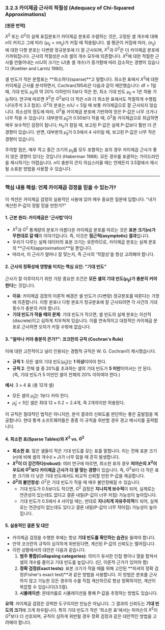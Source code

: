 ### **3.2.3 카이제곱 근사의 적절성 (Adequacy of Chi-Squared Approximations)**

**[원문 번역]**

$X^2$ 또는 $G^2$의 실제 표집분포가 카이제곱 분포로 수렴하는 것은, 고정된 셀 개수에 대해 $n$이 커지고 그에 따라 $\{\mu_{ij} = n\pi_{ij}\}$가 커질 때 적용됩니다. 셀 평균이 커짐에 따라, $\{n_{ij}\}$에 대한 다항 분포는 다변량 정규분포에 더 잘 근사되며, $X^2$과 $G^2$은 더 카이제곱 분포에 가까워집니다. 근사의 적절성은 $n$과 셀의 개수 모두에 의존합니다. $X^2$에 대한 적절한 근사를 만들어내는 $n/IJ$의 크기는 $IJ$(총 셀 개수)가 증가함에 따라 감소하는 경향이 있습니다 (Koehler and Larntz 1980).

셀 빈도가 작은 분할표는 **희소하다(sparse)**고 말합니다. 희소한 표에서 $X^2$에 대한 카이제곱 근사를 분석하면서, Cochran(1954)은 다음과 같이 제안했습니다: df > 1일 때, 기대 빈도 $\mu_{ij}$의 약 20% 이하만이 5보다 작은 한, 최소 기대 빈도 $\mu_{ij} \approx 1$은 허용 가능하다. 연구에 따르면 $X^2$은 $G^2$보다 더 작은 $n$과 더 희소한 표에서도 적절하게 수행됩니다(주석 3.3 참조). $G^2$의 분포는 $n/IJ < 5$일 때 보통 카이제곱으로 잘 근사되지 않습니다. 희소성의 정도에 따라, $G^2$을 카이제곱 분포에 기반하여 얻은 P-값은 너무 크거나 너무 작을 수 있습니다. 대부분의 $\hat{\mu}_{ij}$가 0.50보다 작을 때, $G^2$을 카이제곱으로 취급하면 매우 보수적인 검정이 됩니다; $H_0$가 참일 때, 보고된 P-값은 실제 P-값보다 훨씬 더 큰 경향이 있습니다. 반면, 대부분의 $\hat{\mu}_{ij}$가 0.5에서 4 사이일 때, 보고된 P-값은 너무 작은 경향이 있습니다.

주의할 점은, 매우 작고 중간 크기의 $\mu_{ij}$를 모두 포함하는 표의 경우 카이제곱 근사가 좋지 않은 경향이 있다는 것입니다 (Haberman 1988). 모든 경우를 포괄하는 가이드라인을 제시하기는 어렵습니다. $n$이 충분히 큰지 의심스러울 때는 언제든지 3.5절에서 제시될 소표본 방법을 사용할 수 있습니다.

---

### **핵심 내용 해설: 언제 카이제곱 검정을 믿을 수 있는가?**

이 섹션은 카이제곱 검정의 실용적인 사용에 있어 매우 중요한 질문에 답합니다. "내가 계산한 P-값이 정말 믿을 만한가?"

#### **1. 근본 원리: 카이제곱은 '근사법'이다**

*   $X^2$과 $G^2$ 통계량의 분포가 아름다운 카이제곱 분포를 따르는 것은 **표본 크기($n$)가 무한대로 갈 때**의 이야기입니다. 즉, 이것은 **점근적(asymptotic) 결과**입니다.
*   우리가 다루는 실제 데이터의 표본 크기는 유한하므로, 카이제곱 분포는 실제 분포의 **근사치(approximation)**일 뿐입니다.
*   따라서, 이 근사가 얼마나 잘 맞는지, 즉 근사의 '적절성'을 항상 고려해야 합니다.

#### **2. 근사의 정확성에 영향을 미치는 핵심 요인: "기대 빈도"**

근사가 잘 이루어지기 위한 가장 중요한 조건은 **모든 셀의 기대 빈도($\mu_{ij}$)가 충분히 커야 한다**는 것입니다.
*   **이유**: 카이제곱 검정의 이론적 배경은 셀 빈도가 (다변량) 정규분포를 따른다는 가정에 의존합니다. 이항 분포나 다항 분포가 정규분포에 잘 근사되려면 각 사건의 기대 횟수가 충분히 커야 합니다.
*   **기대 빈도가 작을 때의 문제**: 기대 빈도가 작으면, 셀 빈도의 실제 분포는 이산적(discrete)이고 심하게 치우쳐져 있습니다. 이를 연속적이고 대칭적인 카이제곱 분포로 근사하면 오차가 커질 수밖에 없습니다.

#### **3. "얼마나 커야 충분히 큰가?": 코크란의 규칙 (Cochran's Rule)**

이에 대한 고전적이고 널리 인용되는 경험적 규칙은 W. G. Cochran이 제시했습니다.
*   **규칙 1**: 모든 셀의 기대 빈도($\hat{\mu}_{ij}$)는 **1 이상**이어야 한다.
*   **규칙 2**: 전체 셀 중 20%를 초과하는 셀의 기대 빈도가 **5 미만**이어서는 안 된다. (즉, 기대 빈도가 5 미만인 셀이 전체의 20% 이하여야 한다.)

**예시**: $3 \times 4$ 표 (총 12개 셀)
*   모든 셀의 $\hat{\mu}_{ij}$는 1보다 커야 한다.
*   $\hat{\mu}_{ij} < 5$인 셀은 최대 $12 \times 0.2 = 2.4$개, 즉 2개까지만 허용된다.

이 규칙은 절대적인 법칙은 아니지만, 분석 결과의 신뢰도를 판단하는 좋은 출발점을 제공합니다. 현대 통계 소프트웨어들은 종종 이 규칙을 위반할 경우 경고 메시지를 출력합니다.

#### **4. 희소한 표(Sparse Tables)와 $X^2$ vs. $G^2$**

*   **희소한 표**: 많은 셀들이 작은 기대 빈도를 갖는 표를 말합니다. 이는 전체 표본 크기($n$)에 비해 셀의 개수($I \times J$)가 너무 많을 때 흔히 발생합니다.
*   **$X^2$이 더 강건하다(robust)**: 여러 연구에 따르면, 희소한 표의 경우 **피어슨의 $X^2$이 우도비 $G^2$보다 카이제곱 근사가 더 잘 맞는 경향**이 있습니다. 즉, $G^2$보다 더 작은 표본 크기와 더 낮은 기대 빈도에서도 비교적 신뢰할 만한 P-값을 제공합니다.
*   **$G^2$의 불안정성**: $G^2$은 기대 빈도가 작을 때 매우 불안정해질 수 있습니다.
    *   기대 빈도가 0.5보다도 작으면, $G^2$ 검정은 **지나치게 보수적**이 되어, 실제로는 연관성이 있는데도 없다고 결론 내릴(P-값이 너무 커짐) 가능성이 높아집니다.
    *   기대 빈도가 0.5에서 4 사이일 때는, 반대로 **지나치게 자유주의적**이 되어, 실제로는 연관성이 없는데도 있다고 결론 내릴(P-값이 너무 작아짐) 가능성이 높아집니다.

#### **5. 실용적인 결론 및 대안**

*   카이제곱 검정을 수행한 후에는 항상 **기대 빈도를 확인하는 습관**을 들여야 합니다.
*   만약 코크란의 규칙이 심각하게 위반된다면, 계산된 P-값의 신뢰도는 떨어집니다.
*   이런 상황에서의 대안은 다음과 같습니다.
    1.  **범주 통합(Collapsing categories)**: 의미가 유사한 인접 행이나 열을 합쳐서 셀의 개수를 줄이고 기대 빈도를 높입니다. (단, 이론적 근거가 있어야 함)
    2.  **정확 검정(Exact tests)**: 표본 크기가 작을 때를 위해 고안된 **피셔의 정확 검정(Fisher's exact test)**과 같은 방법을 사용합니다. 이 방법은 분포를 근사하지 않고 가능한 모든 경우의 수를 직접 계산하므로 항상 정확하지만, 계산이 복잡할 수 있습니다(3.5절).
    3.  **시뮬레이션**: 몬테카를로 시뮬레이션을 통해 P-값을 추정하는 방법도 있습니다.

**요약**: 카이제곱 검정은 강력한 도구이지만 만능은 아닙니다. 그 결과의 신뢰도는 **기대 빈도의 크기**에 크게 좌우됩니다. 특히 기대 빈도가 작은 '희소한 표'에서는 피어슨의 $X^2$이 $G^2$보다 더 선호되며, 규칙이 심하게 위반될 경우 정확 검정과 같은 대안적인 방법을 고려해야 합니다.
